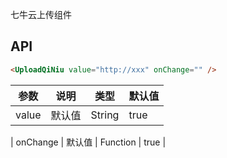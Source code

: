 
七牛云上传组件

## API

```html
<UploadQiNiu value="http://xxx" onChange="" />
```

| 参数      | 说明                                      | 类型         | 默认值 |
|----------|------------------------------------------|-------------|-------|
| value | 默认值 | String | true |

| onChange | 默认值 | Function | true |

